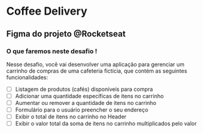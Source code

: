 # Coffee Delivery

## Figma do projeto @Rocketseat

### O que faremos neste desafio !

Nesse desafio, você vai desenvolver uma aplicação para gerenciar um carrinho de compras de uma cafeteria fictícia, que contém as seguintes funcionalidades:

- [ ] Listagem de produtos (cafés) disponíveis para compra
- [ ] Adicionar uma quantidade específicas de itens no carrinho
- [ ] Aumentar ou remover a quantidade de itens no carrinho
- [ ] Formulário para o usuário preencher o seu endereço
- [ ] Exibir o total de itens no carrinho no Header
- [ ] Exibir o valor total da soma de itens no carrinho multiplicados pelo valor